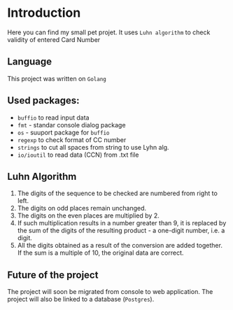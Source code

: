 # Introduction
Here you can find my small pet projet. It uses `Luhn algorithm` to check validity of entered Card Number

## Language
This project was written on `Golang`

## Used packages:
- `buffio` to read input data
- `fmt` - standar console dialog package
- `os` - suuport package for `buffio`
- `regexp` to check format of CC number
- `strings` to cut all spaces from string to use Lyhn alg.
- `io/ioutil` to read data (CCN) from .txt file

## Luhn Algorithm
1. The digits of the sequence to be checked are numbered from right to left.
2. The digits on odd places remain unchanged.
3. The digits on the even places are multiplied by 2.
4. If such multiplication results in a number greater than 9, it is replaced by the sum of the digits of the resulting product - a one-digit number, i.e. a digit.
5. All the digits obtained as a result of the conversion are added together. If the sum is a multiple of 10, the original data are correct.

## Future of the project
The project will soon be migrated from console to web application. The project will also be linked to a database (`Postgres`).
